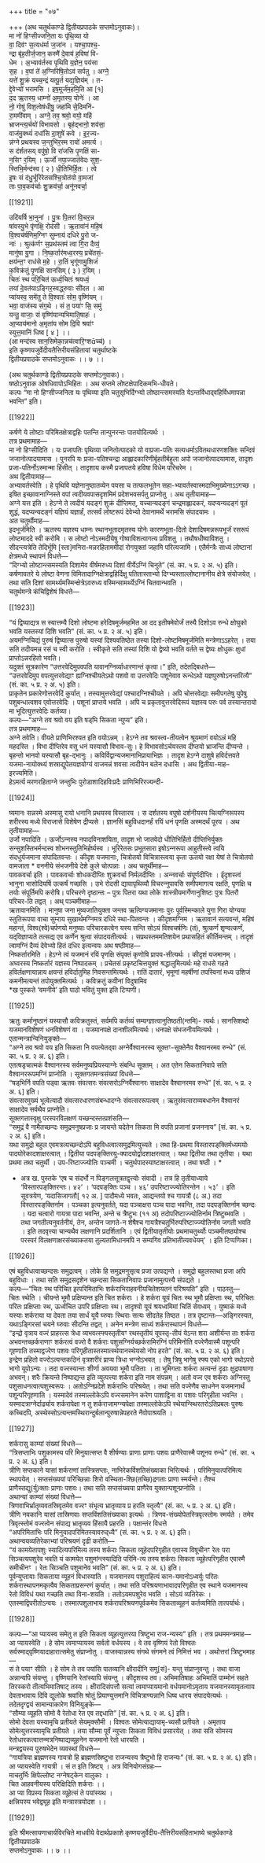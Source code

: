 +++
title = "०७"

+++
(अथ चतुर्थकाण्डे द्वितीयप्रपाठके सप्तमोऽनुवाकः)।  
मा नो॑ हिꣳसीज्‍जनि॒ता यः पृ॑थि॒व्या यो  
वा॒ दिव॑ꣳ स॒त्यध॑र्मा ज॒जा॑न । यश्‍चा॒पश्‍च॒-  
न्द्रा बृ॑ह॒तीर्ज॒जान॒ कस्मै॑ दे॒वाय॑ ह॒विषा॑ वि-  
धेम । अ॒भ्याव॑र्तस्व पृथिवि य॒ज्ञेन॒ पय॑सा  
स॒ह । व॒पां ते॑ अ॒ग्निरिषि॒तोऽव॑ सर्पतु । अग्ने॒  
यत्ते॑ शु॒क्रं यच्‍च॒न्द्रं यत्पू॒र्त यद्य॒ज्ञिय॑म् । त-  
द्दे॒वेभ्यो॑ भरामसि । इष॒मूर्ज॑म॒हमि॒ति आ [१]  
द॒द ऋ॒तस्य॒ धाम्‍नो॑ अ॒मृतस्य॒ योनेः॑ । आ  
नो॒ गोषु॑ विश॒त्वेष॑धीषु॒ जहा॑मि से॒दिमनि॑-  
रा॒ममी॑वाम् । अग्ने॒ तव॒ श्रवो॒ वयो॒ महि॑  
भ्राजन्त्य॒र्चयो॑ विभावसो । बृह॑द्भानो॒ शव॑सा॒  
वाज॑मु॒क्थ्यं॑ दधा॑सि दा॒शुषे॑ कवे । इ॒र॒ज्य-  
न्न॑ग्ने प्रथयस्व ज॒न्तुभि॑र॒स्म रायो॑ अमर्त्य ।  
स द॑र्शतसय् वपु॑षो॒ वि रा॑जसि पृ॒णक्षि॑ सा-  
न॒सिꣳ र॒यिम् । ऊर्जो॑ नपा॒ज्‍जात॑वेदः सुश॒-  
स्तिभि॒र्मन्द॑स्व ( २ ) धी॒तिभि॑र्हि॒तः । त्वे  
इ॒षः सं द॑धु॒र्भूरिरेतसश्‍चि॒त्रोत॑यो वा॒मजा॑  
ताः पा॒व॒कव॑र्चाः शु॒क्रव॑र्चा॒ अनू॑नवर्चा॒

[[1921]]

उदि॑यर्षि भा॒नुना॑ । पु॒त्रः पि॒तरा॑ वि॒चर॒न्न  
षा॑वस्यु॒भे पृ॑णक्षि॒ रोद॑सी । ऋ॒तावा॑नं महि॒षं  
वि॒श्‍वच॑र्षणिम॒ग्निꣳ सुम्‍नाय॑ दधिरे पु॒रो ज-  
नाः॑ । श्रुत्क॑र्णꣳ स॒प्रथ॑स्तमं त्वा गि॒रा दैव्यं॒  
मानु॑षा यु॒गा । नि॒ष्क॒र्तार॑मध्व॒रस्य॒ प्रचे॑तसं॒-  
क्षय॑न्त॒ꣳ राध॑से म॒हे । रा॒तिं भृगू॑णामु॒शिजं॑  
क॒विक्र॑तुं पृ॒णक्षि॑ सानसिम् ( ३ ) र॒यिम् ।  
चितः॑ स्थ परि॒चित॑ ऊर्ध्व॒चितः॑ श्रयध्वं॒  
तया॑ दे॒वत॑याऽङ्गिर॒स्वद्ध्‍रुवाः सी॑दत । आ  
प्या॑यस्व॒ समे॑तु ते वि॒श्‍वतः॑ सोम॒ वृष्णि॑यम् ।  
भवा॒ वाज॑स्य संग॒थे । सं त॒ पया॑ꣳ सि॒ समु॑  
यन्तु॒ वाजाः॒ सं वृष्णि॑यान्यभिमाति॒षाहः॑ ।  
आ॒प्याय॑मानो अ॒मृता॑य सोम दि॒वि श्रवा॑ꣳ  
स्युत्त॒मानि॑ धिष्व [ ४ ] ।।  
(आ मन्द॑स्व सान॒सिमेका॒न्नच॑त्वारि॒ꣳशच्च॑) ।  
इति कृष्णयजुर्वेदीयतैत्तिरीयसंहितायां चतुर्थाष्टके  
द्वितीयप्रपाठके सप्तमोऽनुवाकः ।। ७ ।।

(अथ चतुर्थकाण्डे द्वितीयप्रपाठके सप्तमोऽनुवाकः)।  
षष्ठोऽनुवाक ओषधिवापोऽभिहितः । अथ सप्तमे लोष्टक्षेपादिकमभि-धीयते।  
कल्पः “मा नो हिꣳसीज्‍जनिता यः पृथिव्या इति चतुसृभिर्दिग्भ्यो लोष्ठान्त्समस्यति येऽन्तर्विधाद्‍‍वहिर्विधमापन्ना भवन्ति” इति।

[[1922]]

कर्षणे ये लोष्टाः परिमितक्षेत्राद्वहिः पतन्ति तान्पुनरन्तः पातयोदित्यर्थः ।  
तत्र प्रथमामाह—  
मा नो हिꣳसीदिति । यः प्रजापतिः पृथिव्या जनितोत्पादको यो वाप्रजा-पतिः सत्यधर्माऽवितथधारणशक्तिः सन्दिवं जजानोत्पादयामास । पुनरपि यः प्रजा-पतिश्चन्द्रा आह्लादकारिणीर्बृहतीर्बहुला अपो जजानोत्पादयामास, तादृशः प्रजा-पतिर्नोऽस्मान्मा हिंसीत् । तादृशाय कस्मै प्रजापतये हविषा विधेम परिचरेम ।  
अथ द्वितीयामाह—  
अभ्यावर्तस्वेति । हे पृथिवि यज्ञेनानुष्ठातव्येन पयसा च तत्फलभूतेन सहा-भ्यावर्तस्वास्मदाभिमुख्येनाऽऽगच्छ । इषित इच्छावानाग्निस्ते वपां त्वदीयवपासदृशमिमं प्रदेशभवसर्पतु प्राप्‍नोतु । अथ तृतीयामाह—  
अग्ने यत्त इति । हेऽग्ने ते त्वदीयं यदङ्गं शुक्रं दीप्‍तिमत्, यच्‍चान्यदङ्गं चन्द्रमाह्लादकरं, यदप्यन्यदङ्गं पूतं शुद्धं, यदप्यन्यदङ्गं यज्ञियं यज्ञार्हं, तत्सर्वं लोष्टरूपं देवेभ्यो देवानामर्थे भरामसि संपादयामः ।  
अत चतुर्थीमाह—  
इदभूर्जमिति । ऋतस्य यज्ञस्य धाम्‍नः स्थानभूतादमृतस्य योनेः कारणभूता-दितो देशादिषमन्नरूपभूर्जं रसरूपं लोष्टमाददे स्वी करोमि । स लोष्टो नोऽस्मदीयेषु गोष्वाविशत्वागत्य प्रविशतु । तथौषधीष्वाविशतु । सीदन्त्यत्रेति तेदिर्भूमि [स्ता]मनिरा-मन्नरहिताममीदां रोगयुक्तां जहामि परित्यजामि । एतैर्मन्त्रैः साध्यं लोष्टानां क्षेत्रमध्ये स्थापनं विधत्ते—  
“दिग्भ्यो लोष्टान्त्समस्यति दिशामेव वीर्षमरुध्य दिशां वीर्येऽग्‍निं चिनुते” (सं. का. ५ प्र. २ अ. ५) इति।  
कर्षणावतरे ये लोष्टा वेणना विमितादाग्निक्षेत्राद्वहिर्दिक्षु पतितास्ताभ्यो दिग्भ्यस्ताल्लोष्टानानीय क्षेत्रे संयोजयेत् । तथा सति दिशां सामर्थ्यमस्मिन्क्षेत्रेऽवरुध्य वस्मिन्सामर्थ्येऽग्निं चितवान्भवति ।  
चतुर्थमन्त्रे कंचिद्विशेषं विधत्ते—

[[1923]]

“यं द्विष्याद्यत्र स स्यात्तम्यै दिशो लोष्टमा हरेदिषमूर्जमहमित आ दद इतीषमेवोर्जं तस्यै दिशोऽव रुन्धे क्षोघुको भवति यस्तस्यां दिशि भवति” (सं. का. ५ प्र. २ अ. ५) इति।  
अयमग्निचिद्यं पुरुषं द्विष्यात्स पुरुषो यस्यां दिश्यवतिष्ठेत तस्या दिशो-लोष्टमिषमूर्जमिति मन्त्रेणाऽऽहरेत् । तया सति तदीयमन्न रसं च स्वी करोति । स्वीकृते सति तस्यां दिशि यो द्वेष्यो भवति वर्तते स द्वेष्यः क्षोधुकः क्षुधां प्राप्‍तोऽन्नरहितो भवति।  
यदुक्तं सूत्रकारेण “उत्तरवेदिमुपवपति यावानग्निर्व्याधारणान्तं कृत्वा।” इति, तदेतद्बिधत्ते—  
“उत्तरवेदिमुप वपत्युत्तरवेद्याꣳ ह्यग्निश्चीयतेऽथो पशवो वा उत्तरवेदिः पशूनेवाव रून्धेऽथो यज्ञपुरुषोऽनन्तरित्यै” (सं. का. ५ प्र. २ अ. ५) इति।  
प्राकृतेन प्रकारेणोत्तरवेदिं कुर्यात् । तस्यामुत्तरवेद्यां पश्चादग्निश्चीयते । अपि चोत्तरवेद्याः समीपगतेषु युपेषु पशुबन्धात्वशव एवोत्तरवेदिः । पशूनां प्राप्‍तये भवति । अपि च प्रकृतावुत्तरवेदिरूपं यज्ञस्य परुः पर्व तस्यान्तरायो मा भूदित्युत्तरवेदिः कर्तव्या।  
कल्पः—“अग्ने तव श्रवो वय इति षड्‍‍भि सिकता न्युप्य” इति।  
तत्र प्रथमामाह—  
अग्ने तवेति। वीयते प्राणिभिरश्यत इति वयोऽन्नम् । हेऽग्‍ने तव श्रवस्त्व-तीयत्वेन श्रूयमाणं वयोऽन्नं महि महदस्ति । विभा दीप्‍तिरेव वसु धनं यस्यासौ विभाव-सुः। हे विभावसोऽर्चयस्तव दीप्‍तयो भ्राजन्ति दीप्यन्ते । बृहन्तो भानवो यस्यासौ बृह-द्भानुः । कविर्विद्वान्यजमानाभिप्रायाभिज्ञः । तादृश हेऽग्ने दाशुषे हविर्दत्तवते यजमा-नायोक्थ्यं शस्राद्युपेतयज्ञयोग्यं वाजमन्नं शवसा त्वदीयेन बलेन दधासि । अथ द्वितीया-माह– इरज्यमिति।  
हेऽमर्त्य मरणरहिताग्ने जन्तुभिः पुरोडाशादिहविःप्रदैः प्राणिभिरिरज्यन्दी-

[[1924]]

ष्यमानः सन्नस्मे अस्मासु रायो धनानि प्रथयस्व विस्तारय । स दर्शतस्य वपुषो दर्शनीयस्य चित्यग्निरूपस्य शरीरस्य मध्ये विराजासे विशेषेण द्रीप्यसे । ज्ञानसिं बहुविधदानर्हं रयिं धनं पृणक्षि अस्मदर्थं पूरय । अथ तृतीयामाह—  
उर्जो नपादिति । ऊर्जोऽन्‍नस्य नपादविनाशयिता, तादृश भो जातवेदो धीतिभिर्हितो दीप्तिभिर्युक्तः सन्सुशस्तिभर्मन्दस्व शोभनस्तुतिभिर्हर्ष्यस्व । भूरिरेतसः प्रभूतसारा इषोऽन्‍नरूपा आहुतीस्त्वे त्वयि संदधुर्यजमाना संपादितवन्तः । कीदृश यजमानाः, चित्रोतयो विचित्रास्त्वया कृता ऊतयो रक्षा येषां ते चित्रोतयो वामजाता * वननीये संभजनीये देशे कुले चोत्पन्नाः । अथ चतुर्थीमाह—  
पावकवर्चा इति । पावकवर्चाः शोधकदीप्‍तिः शुक्रवर्चा निर्मलदीप्‍तिः । अन्‍‍‍‍‍‍नवर्चाः संपूर्णदीप्‍तिः । ईदृशस्त्वं भानुना भासोदियर्षि उत्कर्षं गच्छसि । उभे रोदसी द्यावापृथिव्यौ विचरन्‍नुपावसि समीपमागत्य रक्षति, पृणक्षि च तयोः संपूर्तिमपि करोषि। परिचरणे दृष्ठान्तः – पुत्रः पितरा यथा लोके शास्त्रीयमार्गेणानुशिष्टः पुत्रः पितरौ परिचर-ति तद्वत् । अथ् पञ्‍चमीमाह—  
ऋतावानमिति । मानुषा जना मुष्यजातियुक्ता जन्तव ऋत्विग्यजमानाः पुरः पूर्वस्मिन्काले युगा गिरा योग्यया स्तुतिरूपया वाचा सुम्‍राय सुखार्थमग्निमत्र दधिरे स्था-पितवन्तः । कीदृशमग्निम । ऋतावानं सत्यवन्तं, महिषं महान्तं, विश्व(श्वे)चर्पणयो मनुष्याः परिचारकत्वेन यस्य सन्ति सोऽयं विश्वचर्षणिः (तं), श्रुत्कर्णं शृण्वत्कर्णं, यद्‍‍विज्ञाप्यते तत्सद्य एव कर्णेन श्रुत्वा संपादयतीत्यर्थः । सप्रथस्तममतिशयेन प्रथासहितं कीर्तिमन्तम् । तादृशं त्वामग्निं दैव्यं देवेभ्यो हितं दधिर इत्यन्वयः अथ षष्ठीमाह—  
निष्कर्तारमिति । हेऽग्ने त्वं यजमानं रयिं पृणक्षि संपृक्तं कृणोषि प्रापय-सीत्यर्थः । कीदृशं यजमानम् । अघ्वरस्य निष्कर्तारं यज्ञस्य निष्पादकम् । प्रचेतसं प्रकृष्टचित्तयुक्तं श्रद्धालुमित्यर्थः महे राधसे गहते हविर्लक्षणायान्नाय क्षयन्तं हविर्दातुमिह निवसन्तमित्यर्थः । रातिं दातारं, भृमूणां महर्षीणां तपस्विनां मध्य उशिजं कमनीमत्यन्तं तपोयुक्तमित्यर्थः । कविक्रतुं कवीनां विदुषामिव  
*ख पुस्कते ‘वमनीये’ इति पाठो भवितुं युक्त इति टिप्पणी।

[[1925]]

ऋतुः कर्मानुष्ठानं यस्यासौ कविक्रतुस्तं, सर्वमपि कर्तव्यं सम्यग्ज्ञात्वानुतिष्ठती(न्तमि)- त्यर्थः। सानसिशब्दो यजमानविशेषणं धनविशेषणं वा । यजमानपक्षे दानशीलमित्यर्थः। धनपक्षे संभजनीयमित्यर्थः । एतान्मन्त्रान्विनियुङ्‍क्ते—  
“अग्ने तव श्रवो वय इति सिकता नि वपत्येतद्‍वा अग्नेर्वैश्वानरस्य सूक्तꣳ-सूक्तेनैव वैश्वानरमव रुन्धे” (सं. का. ५ प्र. २ अ. ६) इति।  
एतत्षडृचात्मकं वैश्वानरस्य सर्वमनुष्यप्रियस्याग्‍नेः संबन्धि सूक्तम् । अत एतेन सिकतानिवापे सति वैश्वानररूपमग्निं प्राप्नोति । सूक्तगतमन्त्रसंख्यां विधत्ते—  
“षड्‍‍भिर्नि वपति पड्‍वा ऋतवः संवत्सरः संवत्सरोऽग्निर्वैश्वानरः साक्षादेव वैश्वानरमव रुन्धे” [सं. का. ५ प्र. २ अ. ६] इति।  
संवत्सरमुख्यं भूत्वेत्यादौ संवत्सरधारणसंबन्धादग्‍नेः संवत्सररूपत्वम् । ऋतुसंवत्सराव्यबधानेन वैश्वानरं साक्षादेव सर्वथैव प्राप्नोति।  
सूक्तगतास्वृक्षु परस्परविलक्षणं यच्छन्दस्तत्प्रशंसति—  
“समुद्रं वै नामैतच्छन्दः समुद्रमनुषप्रजाः प्र जायन्ते यदेतेन सिकता मि वपति प्रजानां प्रजननाय” [सं. का. ५ प्र. २ अ. ६] इति।  
यथा समुद्रो बहुल एवमत्रत्यच्छन्दोऽपि बहुविधत्वात्समुद्रमित्युच्यते । तथा हि-प्रथमा विस्तारपङ्‍‍क्तिर्मध्यमयोः पादयोरेकादशाक्षरत्वात् । द्वितीया पदपङ्‍‍क्तिरयु-क्पादयोर्द्वादशाक्षरत्वात् । यथा द्वितीया तथा तृतीया । यथा प्रथमा तथा चतुर्थी । उप-रिष्टाज्ज्योतिः पञ्चमी । चतुर्थपादस्याष्टाक्षरत्वात् । तथा षष्ठी । *  
* अत्र ख. पुस्तके ‘एष च संदर्भो न पिङ्गलसूत्रतद्वृत्त्योः संवादी । तत्र हि तृतीयाध्याये ‘विस्तारपङ्‍‍‍क्तिरन्तः। ४२’ । ‘पदपङ्‍‍‍क्तिः पञ्च । ४६’ उपरिष्टाज्ज्योतिरन्तेन । ५३’ । इति सूवत्रयेण, ‘यदासिजागतौ[ १२ अ. ] पादौमध्ये भवतः, आद्यन्तयो श्च गायत्रौ (८ अ.) तदा विस्तारपङ्‍‍क्तिर्नाम । पञ्चका इत्यनुवर्तते, यदा पञ्‍चाक्षरा पञ्‍च पादा भवन्ति, तदा पदपङ्‍‍क्तिर्नाम च्छन्दः । यदा चत्वारो गायत्रा पादा भवन्ति, अन्ते च त्रैष्टुभः (११ अ) तदोपरिष्टाज्ज्योतिर्नाम त्रिष्टुब्भवति । तथा जगतीत्यनुवर्तनीयं, तेन, अन्तेन जागते-न शेषैश्च गायत्रैश्चतुर्भिरुपरिष्टाज्ज्योतिर्नाम जगती भवति । इति तदवृत्त्या चान्यथैव लक्षणानि प्रदर्शितानि । एवं द्वितीयातृतीयोः प्रथमाचतुर्थ्योः पञ्‍चमीतष्ठ्योश्च परस्परं विलक्षणाक्षरसंख्याकतया तुल्यतामिधानमपि न सम्यगिव प्रतिभातीत्यवधेयम्’ । इति टिप्पणिका।

[[1926]]

एषं बहुविधत्वाच्छन्दसः समुद्रत्वम् । लोके हि समुद्रमनुसृत्य प्रजा उत्पद्यन्ते । समुद्रो बहुलस्तथा प्रजा अपि बहुविधाः । तथा सति समुद्रसदृशेन च्छन्दसा सिकतानिवापः प्रजानामुत्पत्त्यै संपद्यते ।  
कल्पः—“चितः स्थ परिचित इत्परिमिताभिः शर्कराभिराहवनीयचितेशयतनं परिश्रयति” इति । पाठस्तु—  
चितः स्थेति । चीयन्ते भूमौ प्रक्षिप्यन्त इति चित शर्कराः । हे शर्करा यूयं चितः स्थ भूमौ प्रक्षिप्ताः स्थ, परिचितः परितः प्रक्षिप्ताः स्थ, ऊर्ध्वचित उपरि प्रक्षिप्‍ताः स्थ। तादृश्यो यूयं श्रयध्वमिमां चितिं सेवध्वम् । युष्माकं मध्ये यस्याः शर्कराया या देवता तया सार्धं यूयै घ्‍रुवाः स्थिराः सत्यः सीदतेह तिष्ठत । तत्र दृष्टान्तः—अङ्गिरस्यत, यथाऽङ्गिरसां चयने घ्‍रुवाः सीदन्ति तद्वत् । अनेन मन्त्रेण साध्यं शर्करास्थापनं विधत्ते—  
“इन्द्रो वृत्राय वज्‍रं प्राहरत्स त्रेधा व्यभवत्स्फ्यस्तृतीयꣳ रथस्तृतीयं यूपस्तृ-तीयं येऽन्त शरा अशीर्यन्त ताः शर्करा अभवन्तच्छर्कराणाꣳ शर्करत्वं वज्‍रो वै शर्कराः पशुसग्निर्यच्छर्करामिरग्‍निं परिमिनोति वज्‍रेणैवास्मै पशून्परि गृह्‍णाति तस्माद्वज्‍रेण पशवः परिगृहीतास्तस्मात्स्थेयानस्थेयसो नोप हरते” (सं. का. ५ प्र. २ अ. ६) इति।  
इन्द्रेण प्रहितो वज्‍रोऽत्यन्तकठिनं वृत्रशरीरं प्राप्य त्रिधा भग्‍नोऽभवत् । तेषु त्रिषु भागेषु स्फ्य एको भागो रथोऽपरो भागो यूपोऽन्यः । तदा वज्‍रस्यान्तः शीर्णा अवयवा भूमौ पतिताः । ता भूमिगताः शर्करा अत्यन्तं दृढाः क्षुद्रपाषाणा अभवन्। शरैः क्रियन्ते निष्पाद्यन्त इति व्युत्पत्त्या शर्करा इति नाम संपन्नम् । अतो वज्‍र एव शर्कराः अग्निस्तु पशुसाधनत्वात्पशुस्वरूपः । अतोऽग्‍निप्रदेशे शर्कराभिः परिश्रयेत् । तथा सति वज्‍रेणैव साधनेन यजमानार्थं पशून्परिगृह्‍णाति । यस्मादेवं तस्माल्लोकेऽपि वज्‍रसमानेन करेण पाशाद्विना वा पशवः परिगृहीता भवन्ति । यस्मादत्राग्‍नेर्दार्ढ्याय शर्करापेक्षा न तु शर्कराजामग्न्यपेक्षा तस्माल्लोकेऽपि स्थेयान्स्थिरतरोऽतिप्रबलः पुरुषः कच्चिदपि, अस्थेस्सोऽत्यन्तमस्थिरान्दुर्बलान्पुरुषान्नेपहरते नैवोपाश्रयति ।

[[1927]]

शर्करासु काम्यां संख्यां विधत्ते—  
“त्रिसप्ताभिः पशुकामस्य परि मिनुयात्सप्‍त वै शीर्षण्याः प्राणाः प्राणाः पशवः प्राणैरेवास्मै पशूनव रुन्धे” (सं. का. ५ प्र. २ अ. ६) इति।  
त्रीणि सप्‍तकाने यासां शर्कराणां तास्त्रिसप्‍ताः, नाभिरेकर्विशतिसंख्याका भिरित्यर्थः । परिमिनुयात्परिमित्य स्थापयेत् । सप्‍तसंख्ययां परिच्छिन्नाः शिरो वस्थिता-श्छि(तच्छि)द्रगताः प्राणा स्मर्यन्ते। तैश्च प्राणैस्तद्यु(र्यु)क्ताः प्राणाः पशवः। तथा सति सप्‍तसंख्यया प्राणैरेव युक्तान्पशून्प्रप्‍नोति ।  
अथान्यां काम्यां संख्यां विधत्ते—  
त्रिणवाभिर्भ्रातृव्यवतस्रिवृतमेव वज्‍रꣳ संभृत्य भ्रातृव्याय प्र हरति स्तृत्यै” (सं. का. ५ प्र. २ अ. ६) इति।  
त्रीणि नवकानि यासां तास्रिणवाः सप्‍तविंशतिसंख्याका इत्यर्थः । त्रिणव-संख्योपेतस्त्रिवृत्स्तोमः स्मर्यते । तमेव त्रिवृत्स्तोमं वज्‍रत्वेन संपाद्य भ्रातृव्यव हिंसायै प्रहरति । पक्षान्तंर विधत्ते  
“अपरिमिताभिः परि मिनुयादपरिमितस्यावरुद्‍ध्यै” (सं. का. ५ प्र. २ अ. ६) इति।  
अथान्वयव्यतिरेकाभ्यां परिश्रयणं दृढी करोति—  
“यं कामयेतापशुः स्यादित्यपरिमित्य तस्य शर्कराः सिकता व्यूहेदपरिगृहीत एवास्य विषूचीनꣳ रेतः परा सिञ्चत्यपशुरेव भवति यं कामयेत पशुमांन्त्स्यादिति परिमि-त्य तस्य शर्कराः सिकता व्यूहेत्परिगृहीत एवास्मै समीचीनꣳ । रेतः सिञ्चति पशुमानेव भवति” (सं. का. ५ प्र. २ अ. ६) इति।  
पूर्वन्युप्‍तायाः सिकताया व्यूहनं विधास्याति । यजमानस्य पशुराहित्यं कान-यमानोऽध्वर्युः परितः शर्करास्थापनमकृत्वैव सिकताप्रसन्‍रणं कुर्यात् । तथा सति परिश्रयणाभावादपरिगृहीत एव स्थाने यजमानस्य रेतो विविधं यथा गच्छति तथा विना-शयति । ततोऽयमपशुरेव भवति । सोऽयं व्यतिरेकः । एतस्माद्विपरीतोऽन्वयः । तस्मात्पशुलाभाय शर्करापरिश्रयणपूर्वकमेव सिकताव्यूहनं कर्तव्यमिति तात्पर्यार्थः।

[[1928]]

कल्पः—“आ प्यायस्व समेतु त इति सिकता व्यूहत्युत्तरया त्रिष्टुभा राज-न्यस्य” इति । तत्र प्रथममन्त्रमाह—  
आ प्यायस्वेति । हे सोम त्वमाप्यायस्व सर्वतो वर्धयस्य । वे तव वृष्णियं रेतो विश्वतः सर्वस्माद्‍वृष्णियादाहारात्समेतु संप्राप्‍नोतु । वाजस्यान्नस्य संगथे संगमने त्वं निमित्तं भव । अथोत्तरां त्रिष्टुभमाह—  
सं ते पयाꣳ सीति । हे सोम ते तव पयांसि पातव्यानि क्षीरादीनि समु[सं]- यन्तु संप्राप्‍नुवन्तु । तथा वाजा अन्नान्यपि संयन्तु । वृष्णियानि रेतांस्यापि संयन्तु । कीदृशस्य तव। अभिमातिषाहः अभिमातिं पाम्मोनं सहते तिरस्करो तीत्यभिमातिषाट् तस्य । क्षीरादिसंपत्तौ सत्यां त्वमाप्यायमानो वर्धयमानोऽमृताय यजमानस्यामृतत्वाय देवताभावाय दिवि द्युलोके श्रवांसि श्रोतुं प्रियाण्युत्तमानि विचित्राण्यन्नानि धिष्व धारय संपादयेत्यर्थः ।  
तदेतदृग्द्वयं सामान्याकारेण विनियुङ्के—  
“सौम्या व्यूहति सोमो वै रेतोधा रेत एव तद्दधाति” [सं. का. ५ प्र. २ अ. ६] इति।  
सोमो देवता यस्यामृचि प्रतीयते सेयमृक्सौमी । विश्वतः सोमेत्याद्यायामृ-च्यसौ प्रतीयते । अमृताय सोमेत्युत्तरस्यामृचि प्रतीयते । तया सौम्मा पूर्वं न्युप्‍ताः सिकता विविधं प्रसारयेत् । तथा सति सोमस्य रेतोधारकत्वात्तन्मत्रनिष्पाद्यव्यूहनेन यजमानो रेतो धारयति ।  
मन्त्रद्वयस्य पुरुषभेदेन व्यवस्थां विधत्ते—  
“गायत्रिया ब्राह्मणस्य गायत्रो हि ब्राह्मणस्रिष्टुभा राजन्यस्य त्रैष्टुभो हि राजन्यः” (सं. का. ५ प्र. २ अ. ६) इति।  
आ प्यायस्वेति गायत्री । सं त इति त्रिष्टप् । अत्र विनियोगसंग्रहः—  
माचतुर्भिः क्षिपेल्लोष्ट नग्नेषट्‍केन वालुकाः ।  
चित आहवनीयस्य परिक्षिदिति शर्कराः ।।  
आ प्या विप्रस्य सिकता व्यूहेत्सं ते पयांस्यथ ।  
क्षत्त्रियस्य भवेद्व्यूह इति मन्त्रास्त्रयोदश ।।

[[1929]]

इति श्रीमत्सायणाचार्यविरचिते माधवीये वेदार्थप्रकाशे कृष्णयजुर्वेदीय-तैत्तिरीयसंहिताभाष्ये चतुर्थकाण्डे द्वितीयप्रपाठके  
सप्तमोऽनुवाकः ।। ७ ।।
